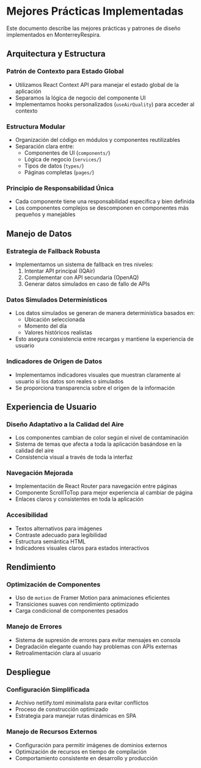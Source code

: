 # Mejores Prácticas Implementadas

Este documento describe las mejores prácticas y patrones de diseño implementados en MonterreyRespira.

## Arquitectura y Estructura

### Patrón de Contexto para Estado Global
- Utilizamos React Context API para manejar el estado global de la aplicación
- Separamos la lógica de negocio del componente UI
- Implementamos hooks personalizados (`useAirQuality`) para acceder al contexto

### Estructura Modular
- Organización del código en módulos y componentes reutilizables
- Separación clara entre:
  - Componentes de UI (`components/`)
  - Lógica de negocio (`services/`)
  - Tipos de datos (`types/`)
  - Páginas completas (`pages/`)

### Principio de Responsabilidad Única
- Cada componente tiene una responsabilidad específica y bien definida
- Los componentes complejos se descomponen en componentes más pequeños y manejables

## Manejo de Datos

### Estrategia de Fallback Robusta
- Implementamos un sistema de fallback en tres niveles:
  1. Intentar API principal (IQAir)
  2. Complementar con API secundaria (OpenAQ)
  3. Generar datos simulados en caso de fallo de APIs

### Datos Simulados Determinísticos
- Los datos simulados se generan de manera determinística basados en:
  - Ubicación seleccionada
  - Momento del día
  - Valores históricos realistas
- Esto asegura consistencia entre recargas y mantiene la experiencia de usuario

### Indicadores de Origen de Datos
- Implementamos indicadores visuales que muestran claramente al usuario si los datos son reales o simulados
- Se proporciona transparencia sobre el origen de la información

## Experiencia de Usuario

### Diseño Adaptativo a la Calidad del Aire
- Los componentes cambian de color según el nivel de contaminación
- Sistema de temas que afecta a toda la aplicación basándose en la calidad del aire
- Consistencia visual a través de toda la interfaz

### Navegación Mejorada
- Implementación de React Router para navegación entre páginas
- Componente ScrollToTop para mejor experiencia al cambiar de página
- Enlaces claros y consistentes en toda la aplicación

### Accesibilidad
- Textos alternativos para imágenes
- Contraste adecuado para legibilidad
- Estructura semántica HTML
- Indicadores visuales claros para estados interactivos

## Rendimiento

### Optimización de Componentes
- Uso de `motion` de Framer Motion para animaciones eficientes
- Transiciones suaves con rendimiento optimizado
- Carga condicional de componentes pesados

### Manejo de Errores
- Sistema de supresión de errores para evitar mensajes en consola
- Degradación elegante cuando hay problemas con APIs externas
- Retroalimentación clara al usuario

## Despliegue

### Configuración Simplificada
- Archivo netlify.toml minimalista para evitar conflictos
- Proceso de construcción optimizado
- Estrategia para manejar rutas dinámicas en SPA

### Manejo de Recursos Externos
- Configuración para permitir imágenes de dominios externos
- Optimización de recursos en tiempo de compilación
- Comportamiento consistente en desarrollo y producción
